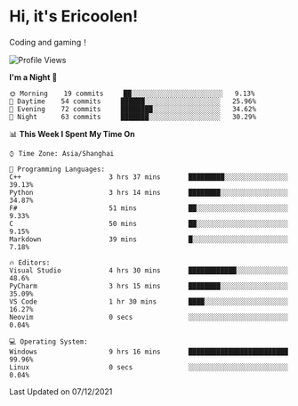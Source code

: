 # Hi, it's Ericoolen!
Coding and gaming！

<!--START_SECTION:waka-->
![Profile Views](http://img.shields.io/badge/Profile%20Views-2-blue)

**I'm a Night 🦉** 

```text
🌞 Morning    19 commits     ██░░░░░░░░░░░░░░░░░░░░░░░   9.13% 
🌆 Daytime    54 commits     ██████░░░░░░░░░░░░░░░░░░░   25.96% 
🌃 Evening    72 commits     ████████░░░░░░░░░░░░░░░░░   34.62% 
🌙 Night      63 commits     ███████░░░░░░░░░░░░░░░░░░   30.29%

```


📊 **This Week I Spent My Time On** 

```text
⌚︎ Time Zone: Asia/Shanghai

💬 Programming Languages: 
C++                      3 hrs 37 mins       █████████░░░░░░░░░░░░░░░░   39.13% 
Python                   3 hrs 14 mins       ████████░░░░░░░░░░░░░░░░░   34.87% 
F#                       51 mins             ██░░░░░░░░░░░░░░░░░░░░░░░   9.33% 
C                        50 mins             ██░░░░░░░░░░░░░░░░░░░░░░░   9.15% 
Markdown                 39 mins             █░░░░░░░░░░░░░░░░░░░░░░░░   7.18%

🔥 Editors: 
Visual Studio            4 hrs 30 mins       ████████████░░░░░░░░░░░░░   48.6% 
PyCharm                  3 hrs 15 mins       ████████░░░░░░░░░░░░░░░░░   35.09% 
VS Code                  1 hr 30 mins        ████░░░░░░░░░░░░░░░░░░░░░   16.27% 
Neovim                   0 secs              ░░░░░░░░░░░░░░░░░░░░░░░░░   0.04%

💻 Operating System: 
Windows                  9 hrs 16 mins       █████████████████████████   99.96% 
Linux                    0 secs              ░░░░░░░░░░░░░░░░░░░░░░░░░   0.04%

```


 Last Updated on 07/12/2021
<!--END_SECTION:waka-->

